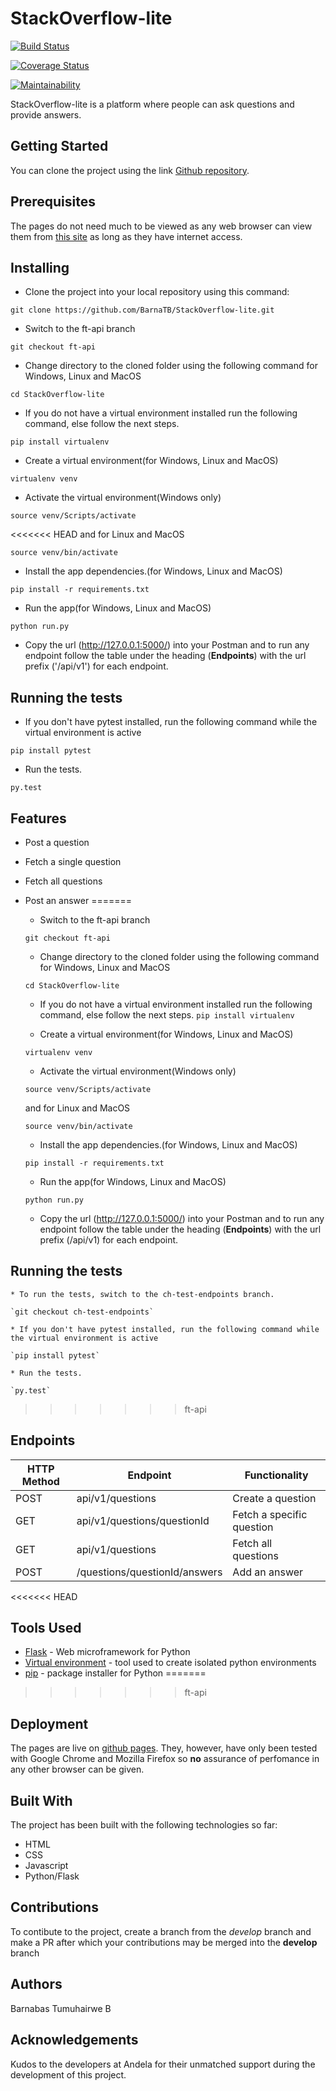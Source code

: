 # StackOverflow-lite

[![Build Status](https://travis-ci.org/BarnaTB/StackOverflow-lite.svg?branch=ch-test-endpoints)](https://travis-ci.org/BarnaTB/StackOverflow-lite)

[![Coverage Status](https://coveralls.io/repos/github/BarnaTB/StackOverflow-lite/badge.svg?branch=ch-test-endpoints)](https://coveralls.io/github/BarnaTB/StackOverflow-lite?branch=ch-test-endpoints)


[![Maintainability](https://api.codeclimate.com/v1/badges/30514c2cf23246636552/maintainability)](https://codeclimate.com/github/BarnaTB/StackOverflow-lite/maintainability)

StackOverflow-lite is a platform where people can ask questions and provide answers.

## Getting Started

You can clone the project using the link [Github repository](https://github.com/BarnaTB/StackOverflow-lite.git).

## Prerequisites

The pages do not need much to be viewed as any web browser can view them from [this site](https://barnatb.github.io/StackOverflow-lite/) as long as they have internet access.

## Installing

* Clone the project into your local repository using this command:

`git clone https://github.com/BarnaTB/StackOverflow-lite.git`

* Switch to the ft-api branch

`git checkout ft-api`

* Change directory to the cloned folder using the following command for Windows, Linux and MacOS

`cd StackOverflow-lite`

* If you do not have a virtual environment installed run the following command, else follow the next steps.

`pip install virtualenv`

* Create a virtual environment(for Windows, Linux and MacOS)

`virtualenv venv`

* Activate the virtual environment(Windows only)

`source venv/Scripts/activate`

<<<<<<< HEAD
and for Linux and MacOS

`source venv/bin/activate`

* Install the app dependencies.(for Windows, Linux and MacOS)

`pip install -r requirements.txt`

* Run the app(for Windows, Linux and MacOS)

`python run.py`

* Copy the url (http://127.0.0.1:5000/) into your Postman and to run any endpoint follow the table under the heading (**Endpoints**) with the url prefix ('/api/v1') for each endpoint.

## Running the tests

* If you don't have pytest installed, run the following command while the virtual environment is active

`pip install pytest`

* Run the tests.

`py.test`

## Features

* Post a question
* Fetch a single question
* Fetch all questions
* Post an answer
=======
    * Switch to the ft-api branch

    `git checkout ft-api`

    * Change directory to the cloned folder using the following command for Windows, Linux and MacOS

    `cd StackOverflow-lite`

    * If you do not have a virtual environment installed run the following command, else follow the next steps.
    `pip install virtualenv`

    * Create a virtual environment(for Windows, Linux and MacOS)

    `virtualenv venv`

    * Activate the virtual environment(Windows only)

    `source venv/Scripts/activate`

    and for Linux and MacOS

    `source venv/bin/activate`

    * Install the app dependencies.(for Windows, Linux and MacOS)

    `pip install -r requirements.txt`

    * Run the app(for Windows, Linux and MacOS)

    `python run.py`

    * Copy the url (http://127.0.0.1:5000/) into your Postman and to run any endpoint follow the table under the heading (**Endpoints**) with the url prefix (/api/v1) for each endpoint.

## Running the tests

    * To run the tests, switch to the ch-test-endpoints branch.

    `git checkout ch-test-endpoints`

    * If you don't have pytest installed, run the following command while the virtual environment is active

    `pip install pytest`

    * Run the tests.

    `py.test`
>>>>>>> ft-api

## Endpoints

HTTP Method|Endpoint|Functionality
-----------|--------|-------------
POST|api/v1/questions|Create a question
GET|api/v1/questions/questionId|Fetch a specific question
GET|api/v1/questions|Fetch all questions
POST|/questions/questionId/answers|Add an answer
<<<<<<< HEAD

## Tools Used

* [Flask](http://flask.pocoo.org/) - Web microframework for Python
* [Virtual environment](https://virtualenv.pypa.io/en/stable/) - tool used to create isolated python environments
* [pip](https://pip.pypa.io/en/stable/) - package installer for Python
=======
>>>>>>> ft-api

## Deployment

The pages are live on [github pages](https://barnatb.github.io/StackOverflow-lite/). They, however, have only been tested with Google Chrome and Mozilla Firefox so **no** assurance of perfomance in any other browser can be given.

## Built With

The project has been built with the following technologies so far:

* HTML
* CSS
* Javascript
* Python/Flask

## Contributions

To contibute to the project, create a branch from the *develop* branch and make a PR after which your contributions may be merged into the **develop** branch

## Authors

Barnabas Tumuhairwe B

## Acknowledgements

Kudos to the developers at Andela for their unmatched support during the development of this project.
